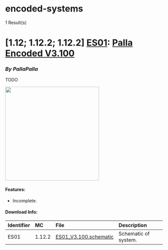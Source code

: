 # encoded-systems
1 Result(s)

# [1.12; 1.12.2; 1.12.2] [ES01](ES01%20Palla%20Encoded%20V3.100): [Palla Encoded V3.100](ES01%20Palla%20Encoded%20V3.100/ES01_Palla_Encoded_V3.100.pdf)
### *By PallaPalla*

TODO

<img src="ES01%20Palla%20Encoded%20V3.100/palla3.1.png?raw=1" height="300px">

#### Features:
- Incomplete.

#### Download Info:
|Identifier   | MC       | File                                                                                   | Description           |
|------------ |:-------- |:-------------------------------------------------------------------------------------- |:----------------------|
|ES01         | 1.12.2   | [ES01_V3.100.schematic](ES01%20Palla%20Encoded%20V3.100/ES01_V3.100.schematic?raw=1)   | Schematic of system.  |
